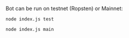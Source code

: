 Bot can be run on testnet (Ropsten) or Mainnet:
```
node index.js test
```
```
node index.js main
```